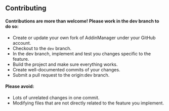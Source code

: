 ## Contributing

#### Contributions are more than welcome! Please work in the dev branch to do so:

- Create or update your own fork of AddinManager under your GitHub account.
- Checkout to the ``dev`` branch.
- In the dev branch, implement and test you changes specific to the feature.
- Build the project and make sure everything works.
- Create well-documented commits of your changes.
- Submit a pull request to the origin:dev branch.

#### Please avoid:

- Lots of unrelated changes in one commit.
- Modifying files that are not directly related to the feature you implement.
